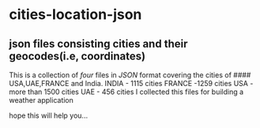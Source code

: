 # cities-location-json
## json files consisting cities and their geocodes(i.e, coordinates)

This is a collection of *four*  files in *JSON* format covering 
the cities of #### USA,UAE,FRANCE and India.
INDIA - 1115 cities
FRANCE -1259 cities
USA -   more than 1500 cities
UAE - 456 cities
I collected this files for building a weather application

hope this will help you...

